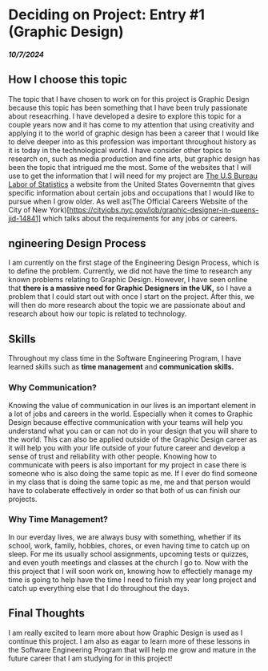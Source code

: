 # Deciding on Project: Entry #1 (Graphic Design)
##### 10/7/2024

## How I choose this topic
The topic that I have chosen to work on for this project is Graphic Design because this topic has been something that I have been truly passionate about reseacrhing. I have developed a desire to explore this topic for a couple years now and it has come to my attention that using creativity and applying it to the world of graphic design has been a career that I would like to delve deeper into as this profession was important throughout history as it is today in the technological world. I have consider other topics to research on, such as media production and fine arts, but graphic design has been the topic that intrigued me the most. Some of the websites that I will use to get the information that I will need for my project are [The U.S Bureau Labor of Statistics](https://www.bls.gov/ooh/arts-and-design/graphic-designers.htm#tab-4) a website from the United States Governemtn that gives specific information about certain jobs and occupations that I would like to pursue when I grow older. As well as(The Official Careers Website of the City of New York)[https://cityjobs.nyc.gov/job/graphic-designer-in-queens-jid-14841] which talks about the requirements for any jobs or careers. 
## ngineering Design Process
I am currently on the first stage of the Engineering Design Process, which is to define the problem. Currently, we did not have the time to research any known problems relating to Graphic Design. However, I have seen online that <strong>there is a massive need for Graphic Designers in the UK,</strong> so I have a problem that I could start out with once I start on the project. After this, we will then do more research about the topic we are passionate about and research about how our topic is related to technology.
## Skills 
<p> Throughout my class time in the Software Engineering Program, I have learned skills such as <strong>time management</strong> and <strong>communication skills.</strong></p>

### Why Communication?
<p> Knowing the value of communication in our lives is an important element in a lot of jobs and careers in the world. Especially when it comes to Graphic Design because effective communication with your teams will help you understand what you can or can not do in your design that you will share to the world. This can also be applied outside of the Graphic Design career as it will help you with your life outside of your future career and develop a sense of trust and reliability with other people. Knowing how to communicate with peers is also important for my project in case there is someone who is also doing the same topic as me. If I ever do find someone in my class that is doing the same topic as me, me and that person would have to colaberate effectively in order so that both of us can finish our projects.  </p>

### Why Time Management?
<p> In our everday lives, we are always busy with something, whether if its school, work, family, hobbies, chores, or even having time to catch up on sleep. For me its usually school assignments, upcoming tests or quizzes, and even youth meetings and classes at the church I go to. Now with the this project that I will soon work on, knowing how to effectiely manage my time is going to help have the time I need to finish my year long project and catch up everything else that I do throughout the days. </p>

## Final Thoughts
<p> I am really excited to learn more about how Graphic Design is used as I continue this project. I am also as eagar to learn more of these lessons in the Software Engineering Program that will help me grow and mature in the future career that I am studying for in this project! </p>
